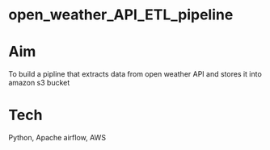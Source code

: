 # open_weather_API_ETL_pipeline
# Aim
To build a pipline that extracts data from open weather API and stores it into amazon s3 bucket
# Tech
Python, Apache airflow, AWS
